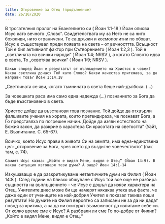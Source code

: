 ```yaml
---
title: Откровение за Отец (продължение)
date: 26/10/2020
---
```


В трогателния пролог на Евангелието си ( Йоан 1:1-18 ) Йоан описва Исус като вечното „Слово“. Свидетелствата му за Него не са нито боязливи, нито ограничени. Те са дръзки и космополитни по обхват. Исус е съществувал преди появата на света – от вечносттта. Всъщност Той е бил активният фактор при Сътворението ( Йоан 1:2,3 ). Той е „светлината на всички народи“ ( Йоан 1:4; NRSV ), а когато Словото идва в света, То „осветява всички“ ( Йоан 1:9; NRSV ).

`Какъв според Йоан е резултатът от въплъщението на Христос в човек? Каква светлина донася Той като Слово? Какви качества притежава, за да направи това? Йоан 1:14,18`

„Светлината се яви, когато тъмнината в света беше най-дълбока. (…)

За човешката раса има само една надежда (…) познанието за Бога да бъде възстановено в света.

Христос дойде да възстанови това познание. Той дойде да отхвърли фалшивите учения на хората, които претендираха, че познават Бога, а Го представяха по погрешен начин. Дойде да изяви естеството на Божия закон, да разкрие в характера Си красотата на светостта“ (Уайт, Е. Възпитание. С. 65-67).

Всичко, което Исус прави в живота Си на земята, има една-единствена цел: „откровение за Бога, чрез което да въздигне човечеството“ (пак там, с. 74).

`Самият Исус казва: „Който е видял Мене, видял е Отец“ (Йоан 14:9). В каква ситуация изговаря тези думи? А защо? Йоан 14:1-14`

Изкушаващо е да разкритикуваме нетактичните думи на Филип ( Йоан 14:8 ). След години на близко общуване с Исус той все още не разбира същността на въплъщението – че Исус е дошъл да изяви характера на Отец. Учителите днес може би ще намерят някаква утеха във факта, че даже един от учениците на най-добрия Учител е показал такива лоши резултати! Но думите на Филип вероятно са записани не за да ни дадат повод за критика, а за да ни осигурят възможност да изпитаме себе си. От колко време сме с Исус? А разбрали ли сме Го по-добре от Филип? „Който е видял Мене, видял е Отец.“